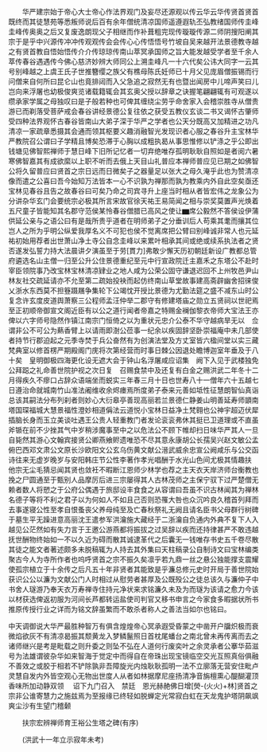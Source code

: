 <!-- { "loadSidebar": true } -->
　　华严建宗始于帝心大士帝心作法界观门及妄尽还源观以传云华云华传贤首贤首既终而其徒慧苑等悉叛师说后百有余年僧统清凉国师遥遵遐轨丕弘教绪国师传圭峰圭峰传奥奥之后又复废逸朗现父子相继而作补葺粗完现传璇璇传源二师阴搜阳阐其宗于是乎中兴源传冲冲传观观传会会传心心传悟悟号竹坡自吴来越开法景德教寺越之有贤首教自悟始悟传介介传琼琼传南山萃冥承国师之旨大能发越受学者至千余人萃传春谷遇遇传今佛心慈济妙辨大师同公上溯圭峰凡一十六代矣公讳大同字一云其号别峰越之上虞王氏子世推簪缨之族父有樵母陈氏妊师已十月父见庞眉僧振锡而行问僧来自何所曰昆仑山也竟排闼而入父急追之寂然无有也暨出闻房中儿啼声笑曰儿岂向来浮屠也幼极俊爽览诸载籍辄会其玄奥父授以辞章之诀握笔翩翩辄有可观遂以缵承家学属之母独叹曰是子般若种也可俾其缠绕尘劳乎命舍家入会稽崇胜寺从僧贵游已而剃落受菩萨戒会春谷讲经景德公复往依之获受五教仪玄谈二书又谒怀古肇师受四种法界观怀古春谷皆南山大弟子深于华严之学者也公天分既高又加精进之功凡清凉一家疏章悉摄其会通而领其枢要义趣消融智光发现识者心服之春谷升主宝林华严教院召公谓曰子学精且博矣恐滞于心胸以成粗执曷从事思惟修以铲涤之乎公即出钱塘见佛智熙禅师于慧日峰下旧所记忆者一切弃绝唯存孤明耿耿自照如是者阅六暑寒佛智嘉其有成欲縻以上职不听而去俄上天目山礼普应本禅师普应见已期之如佛智公将久留普应曰贤首之宗日远而日微矣子之器量足以张大之母久淹乎此也为赞清凉像而遣之公喜曰吾今始知万法皆本一心不识孰为禅那而孰为教乘内外自此空矣亟还宝林见春谷且告之故春谷曰可矣乃命之司宾寻升上座当时相从者皆宏伟之龙象公为分讲杂华玄门会要统宗必极其所言宋故官徐天祐王易简闻之相与崇奖莫置声光焕着五尺童子皆能知其名郡守范侯某怜春谷僧腊已高风之使让▆席公毅然不答侯设伊蒲供延公亲与之语公曰有是哉所贵乎道者在明师弟子之分垂训后人苟乘其耄而攘其位岂人之所为乎明公纵爱我厚名义不可犯也侯不觉离席把公臂曰别峰诚非常人也元延祐初始用荐者出世萧山净土寺公自念圭峰以来累叶相承其间或绝或续系执法者之贤否遂发弘誓力持大法晨讲夕演虽至于劳[貫力]弗敢少懈天历初朝廷新设广教都总管府遴选名山主僧一归至公升公住景德重纪至元中行宣政院迁主嘉禾之东塔公不赴时宰臣领院事乃改宝林宝林清凉肄业之地人咸为公荣公固守谦退迟回不上州牧邑尹山林友社交疏延请亦不允至第二疏始投袂而起仿终南山草堂故事建高斋辟幽舍招徕俊乂浙水东西莫不担簦蹑屩争集轮下公竭忱开授比景德为尤勤法筵之盛不减东山时公复念许玄度皮道舆萧察三公程师孟汪仲举二郡守有修建塔庙之勋立五贤祠以世祀焉至正初顺帝御宣文阁近臣有以公之道行闻者帝嘉之特赐金襕伽黎衣帝师大宝法王亦俾以六字师号隐然作镇江南宗门恒倚之以为重状元忠介公泰不华守越病旱无以　佥谓非公不可公为爇香臂上以请雨即澍公莅事一纪余以疾固辞坚卧崇福庵中未几部使者持节行郡迫起之元季寺焚于兵公奋然有为创演法堂及方丈室皆六楹间堂以实三藏梵典室以修首楞严期殿阁门庑将次第经营而时事日棘公因退处瞻博迦室年垂及于八十矣　皇明御极四海更化设无遮大会于钟山名浮屠咸应诏集　阙下入见于武楼独免公拜跽之礼命善世院护视之次日复　召赐食禁中及还复有白金之赐洪武二年冬十二月得疾久不瘳口占辞众语端坐而蜕实三年春三月十日也世寿八十一僧年六十五越七日遵治命就城南竹山准法阇维收余烬瘗焉所度弟子泰来元善如坻性征慧朗智仙真诣总该其嗣法分布列刹者则妙心大衍皋亭善现高丽若兰景德仁静姜山明善延寿师顗南塔国琛福城大慧景福性澄妙相道偁法云道悦小宝林日益净土梵翱也公神宇超迈伏犀插脑长身而玉立美谈吐遇王公贵人轻重教门者发论衮衮弗休其挺已卫道理或不直虽斧锧在前不少挫其气中岁稍涉魔事至中之以危法公不顾下帷却扫日味华严其人一旦自毙然其游心文翰宾接贤公卿燕飨赆遗唯恐不尽其意永康胡公长孺吴兴赵文敏公孟俯巴西邓文肃公文原长沙欧阳文公玄乌伤黄文献公溍武威余忠宣公阙咸乐与公交函诗往来无虚岁晚岁与安阳韩庄节公性李著作孝光唱酬于水光山色间尤极其情趣扶　他宗无尘毛猜忌闻其贤也敛衽不暇断江恩师少林学也荐之主天衣天岸济师台衡教也挽之尸圆通至于甄别人品摩厉后进三宗屡得其人古林茂师之主保宁驭下过严楚僧无赖者数人将愬之于公府公偶遇于旅邸设丰食食之从容谓曰吾虽不识古林闻其为禅林名德子等将不利之君子以为何如人不如且己否则恐罹大咎也众沉吟良久稽首列拜而去事遂寝公性至孝自恨蚤丧父养母纯至及亡春秋祭礼无阙且请名臣书父母群行树碑于墓生平无躁进意高丽沈王遣参军洪瀹施大藏经于二浙瀹自负通内外典不复下人入越见公茫然如有失力言于王邀公游燕都将振拔之过吴辞以疾而还持律甚严不敢违越抚世酬物终始如一不以久近为碍而散其诚逮革代之后囊无一钱唯存书史五千卷尽散其徒之能文者著述颇多未脱稿辄为人持去其外集曰天柱稿录公自制诗文曰宝林编类聚古今人为寺所作者也呜呼贤首之宗不振久矣凛乎若九鼎一丝之悬公独能撑支震耀使孤宗植立于十余传之后凡五十年非贤者其能致是乎濂总修元史时开局于善世院始获识公公以濂为文献公门人时相过从慰劳者甚厚及公既殁公之徒总该久与濂仲子中书舍人璲游乃奉天衣万寿禅寺住持元净状来求铭濂久未及为而璲为该请之愈力今该以材获选俾返初服为河间长芦都转运盐使司判官又移书申言之今家食多暇据状所书推原传授行业之详而为铭文辞虽繁而不敢杀者称人之善法当如尔也铭曰。

中天调御说大华严最胜种智万有俱含煌煌帝心冥承遐受昏蒙之中凿开户牖炽极而衰微焰欲灰不有清凉曷振其颓黄龙入梦鳞鬣照日首枕尾蟠台之南北曾未再传离而去之诸师继兴是考是毗载之则升委之则坠不弘在人道何行废奕叶之余灵承者公搴华茹滋号为法雄谓彼杂华如来智海于觉定中而得自在帝珠出现宝镜临空交光互照真俗俱融不善效之或胶于相若不铲除孰非吾障旋光内烛耿耿孤明一法不立廓落无营安住毗卢灵慧自发内外皆空观心无物出世度人从者如林据摩尼座扬清净音旃檀熏心醍醐灌顶香味所加动静双领
　诏下九门召入　禁廷　恩光赫赩佛日增[熒-(火火)+林]贤首之宗非公谁寄慧力之施兹焉为至报缘已终轻如脱蝉定光常寂白虹在天龙鬼护塔阴飙飒爽尘沙有生望门稽颡

　　扶宗宏辨禅师育王裕公生塔之碑(有序)

　　(洪武十一年立示寂年未考)

